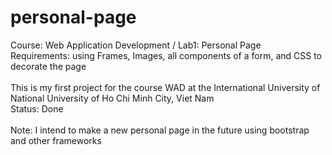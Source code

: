 # personal-page

Course: Web Application Development / Lab1: Personal Page <br />
Requirements: using Frames, Images, all components of a form, and CSS to decorate the page <br />
<br />
This is my first project for the course WAD at the International University of National University of Ho Chi Minh City, Viet Nam <br />
Status: Done <br /><br />
Note: I intend to make a new personal page in the future using bootstrap and other frameworks
